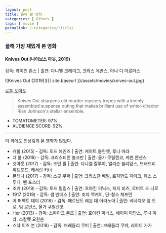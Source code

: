 ```yaml
---
layout: post
title: 올해 본 영화
categories: [ Others ]
tags: [ movie ]
permalink: /:categories/:title/
---
```


### 올해 가장 재밌게 본 영화  

#### Knives Out (나이브스 아웃, 2019)
감독: 라이언 존스 | 출연: 다니엘 크레이그, 크리스 에반스, 아나 디 아르마스

![Knives Out (2019)]({{ site.baseurl }}/assets/movies/knives-out.jpg)

[로튼 토마토](https://www.rottentomatoes.com/m/knives_out)
> Knives Out sharpens old murder-mystery tropes with a keenly assembled suspense outing that makes brilliant use of writer-director Rian Johnson's stellar ensemble.

- TOMATOMETER: 97%
- AUDIENCE SCORE: 92%

---

이 외에도 인상깊게 본 영화가 많았다. 

- 캐롤 (2015) - 감독: 토드 헤인즈 | 출연: 케이트 블란쳇, 루니 마라  
- 더 룸 (2019) - 감독: 크리스티안 볼크만 | 출연: 올가 쿠릴렌코, 케빈 얀센스  
- 겟아웃 (2017) - 감독: 조던 필 | 출연: 다니엘 칼루야, 앨리슨 윌리암스, 브래드리 휘트포드, 캐서린 키너  
- 몬태나 (2017) - 감독: 스콧 쿠퍼 | 출연: 크리스찬 베일, 로자먼드 파이크, 웨스 스투디, 벤 포스터  
- 조커 (2019) - 감독: 토드 필립스 | 출연: 호아킨 피닉스, 재지 비츠, 로버트 드 니로  
- 1917 (2019) - 감독: 샘 멘데스 | 출연: 조지 맥케이, 딘-찰스 채프먼  
- 어 퍼펙트 데이 (2016) - 감독: 페르난도 레온 데 아라노아 | 출연: 베네치오 델 토로, 팀 로빈스, 올가 쿠릴렌코  
- Her (2013) - 감독: 스파이크 존즈 | 출연: 호아킨 피닉스, 에이미 아담스, 루니 마라, 스칼렛 요한슨  
- 스타 이즈 본 (2018) - 감독: 브래들리 쿠퍼 | 출연: 브래들리 쿠퍼, 레이디 가가
